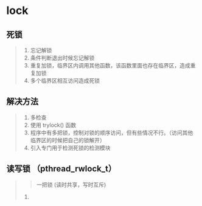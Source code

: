 # lock

## 死锁
> 1. 忘记解锁
> 2. 条件判断退出时候忘记解锁
> 3. 重复加锁，临界区内调用其他函数，该函数里面也存在临界区，造成重复加锁
> 4. 多个临界区相互访问造成死锁
## 解决方法
> 1. 多检查
> 2. 使用 trylock() 函数
> 3. 程序中有多把锁，控制对锁的顺序访问，但有些情况不行。（访问其他临界区的时候把自己的锁解开）
> 4. 引入专门用于检测死锁的检测模块

## 读写锁 （pthread_rwlock_t）
>> 一把锁 (读时共享，写时互斥)
> 1. 